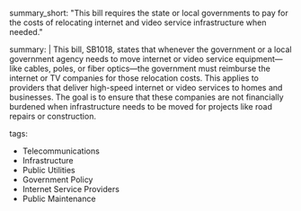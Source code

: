 summary_short: "This bill requires the state or local governments to pay for the costs of relocating internet and video service infrastructure when needed."
  
summary: |
  This bill, SB1018, states that whenever the government or a local government agency needs to move internet or video service equipment—like cables, poles, or fiber optics—the government must reimburse the internet or TV companies for those relocation costs. This applies to providers that deliver high-speed internet or video services to homes and businesses. The goal is to ensure that these companies are not financially burdened when infrastructure needs to be moved for projects like road repairs or construction.
  
tags:
  - Telecommunications
  - Infrastructure
  - Public Utilities
  - Government Policy
  - Internet Service Providers
  - Public Maintenance
